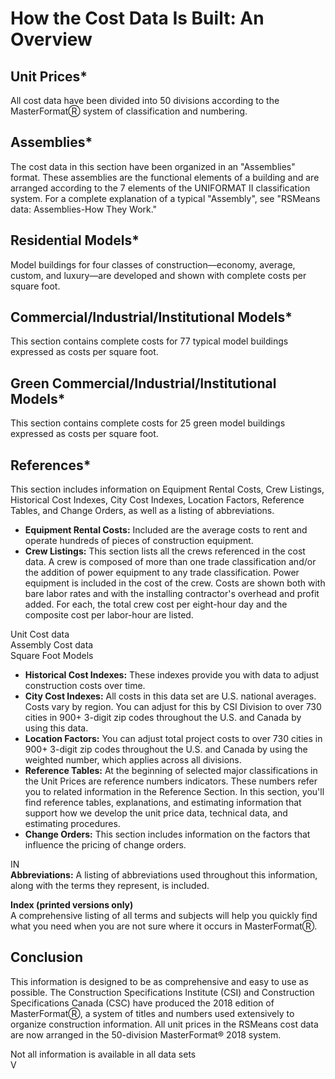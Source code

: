 # How the Cost Data Is Built: An Overview

## Unit Prices*
All cost data have been divided into 50 divisions according to the MasterFormatⓇ system of classification and numbering.

## Assemblies*
The cost data in this section have been organized in an "Assemblies" format. These assemblies are the functional elements of a building and are arranged according to the 7 elements of the UNIFORMAT II classification system. For a complete explanation of a typical "Assembly", see "RSMeans data: Assemblies-How They Work."

## Residential Models*
Model buildings for four classes of construction—economy, average, custom, and luxury—are developed and shown with complete costs per square foot.

## Commercial/Industrial/Institutional Models*
This section contains complete costs for 77 typical model buildings expressed as costs per square foot.

## Green Commercial/Industrial/Institutional Models*
This section contains complete costs for 25 green model buildings expressed as costs per square foot.

## References*
This section includes information on Equipment Rental Costs, Crew Listings, Historical Cost Indexes, City Cost Indexes, Location Factors, Reference Tables, and Change Orders, as well as a listing of abbreviations.

- **Equipment Rental Costs:** Included are the average costs to rent and operate hundreds of pieces of construction equipment.
- **Crew Listings:** This section lists all the crews referenced in the cost data. A crew is composed of more than one trade classification and/or the addition of power equipment to any trade classification. Power equipment is included in the cost of the crew. Costs are shown both with bare labor rates and with the installing contractor's overhead and profit added. For each, the total crew cost per eight-hour day and the composite cost per labor-hour are listed.

Unit Cost data  
Assembly Cost data  
Square Foot Models

- **Historical Cost Indexes:** These indexes provide you with data to adjust construction costs over time.
- **City Cost Indexes:** All costs in this data set are U.S. national averages. Costs vary by region. You can adjust for this by CSI Division to over 730 cities in 900+ 3-digit zip codes throughout the U.S. and Canada by using this data.
- **Location Factors:** You can adjust total project costs to over 730 cities in 900+ 3-digit zip codes throughout the U.S. and Canada by using the weighted number, which applies across all divisions.
- **Reference Tables:** At the beginning of selected major classifications in the Unit Prices are reference numbers indicators. These numbers refer you to related information in the Reference Section. In this section, you'll find reference tables, explanations, and estimating information that support how we develop the unit price data, technical data, and estimating procedures.
- **Change Orders:** This section includes information on the factors that influence the pricing of change orders.

IN  
**Abbreviations:** A listing of abbreviations used throughout this information, along with the terms they represent, is included.

**Index (printed versions only)**  
A comprehensive listing of all terms and subjects will help you quickly find what you need when you are not sure where it occurs in MasterFormatⓇ.

## Conclusion
This information is designed to be as comprehensive and easy to use as possible. The Construction Specifications Institute (CSI) and Construction Specifications Canada (CSC) have produced the 2018 edition of MasterFormatⓇ, a system of titles and numbers used extensively to organize construction information. All unit prices in the RSMeans cost data are now arranged in the 50-division MasterFormat® 2018 system.

Not all information is available in all data sets  
V